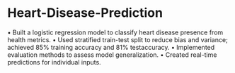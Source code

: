 # Heart-Disease-Prediction

• Built a logistic regression model to classify heart disease presence from health metrics.
• Used stratified train-test split to reduce bias and variance; achieved 85% training accuracy and 81% testaccuracy.
• Implemented evaluation methods to assess model generalization.
• Created real-time predictions for individual inputs.
